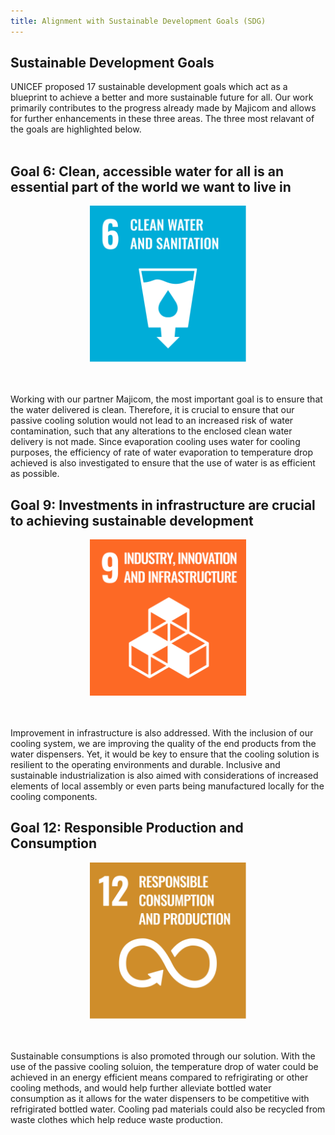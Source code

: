 ```yaml
---
title: Alignment with Sustainable Development Goals (SDG)
---
```

## Sustainable Development Goals
UNICEF proposed 17 sustainable development goals which act as a blueprint to achieve a better and more sustainable future for all. Our work primarily contributes to the progress already made by Majicom and allows for further enhancements in these three areas. The three most relavant of the goals are highlighted below. <br />
<br />

## Goal 6: Clean, accessible water for all is an essential part of the world we want to live in
<p align="center">
    <img width="250" alt="water_goal" src="https://raw.githubusercontent.com/Technology-for-the-Poorest-Billion/2025-Majicom-WaterCooling-passive/refs/heads/main/finalassets/Sustainable_Development_Goal_06CleanWaterSanitation.svg.png" hspace="50">
</p>
<br />
<br />
Working with our partner Majicom, the most important goal is to ensure that the water delivered is clean. Therefore, it is crucial to ensure that our passive cooling solution would not lead to an increased risk of water contamination, such that any alterations to the enclosed clean water delivery is not made. Since evaporation cooling uses water for cooling purposes, the efficiency of rate of water evaporation to temperature drop achieved is also investigated to ensure that the use of water is as efficient as possible.<br />

## Goal 9: Investments in infrastructure are crucial to achieving sustainable development
<p align="center">
    <img width="250" alt="infrastructure_goal" src="https://raw.githubusercontent.com/Technology-for-the-Poorest-Billion/2025-Majicom-WaterCooling-passive/refs/heads/main/finalassets/Sustainable_Development_Goal_9.png" hspace="50">
</p>
<br />
<br />
Improvement in infrastructure is also addressed. With the inclusion of our cooling system, we are improving the quality of the end products from the water dispensers. Yet, it would be key to ensure that the cooling solution is resilient to the operating environments and durable. Inclusive and sustainable industrialization is also aimed with considerations of increased elements of local assembly or even parts being manufactured locally for the cooling components.<br />

## Goal 12: Responsible Production and Consumption
<p align="center">
    <img width="250" alt="consumption_goal" src="https://raw.githubusercontent.com/Technology-for-the-Poorest-Billion/2025-Majicom-WaterCooling-passive/refs/heads/main/finalassets/Sustainable_Development_Goal_12ResponsibleConsumption.svg.png" hspace="50">
</p>
<br />
<br />
Sustainable consumptions is also promoted through our solution. With the use of the passive cooling soluion, the temperature drop of water could be achieved in an energy efficient means compared to refrigirating or other cooling methods, and would help further alleviate bottled water consumption as it allows for the water dispensers to be competitive with refrigirated bottled water. Cooling pad materials could also be recycled from waste clothes which help reduce waste production.<br />
<br />
